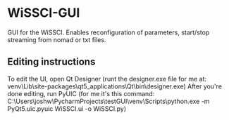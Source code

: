 # WiSSCI-GUI
GUI for the WiSSCI. Enables reconfiguration of parameters, start/stop streaming from nomad or txt files. 

## Editing instructions
To edit the UI, open Qt Designer (runt the designer.exe file for me at: venv\Lib\site-packages\qt5_applications\Qt\bin\designer.exe)
After you're done editing, run PyUIC (for me it's this command: C:\Users\joshw\PycharmProjects\testGUI\venv\Scripts\python.exe -m PyQt5.uic.pyuic WiSSCI.ui -o WiSSCI.py)
